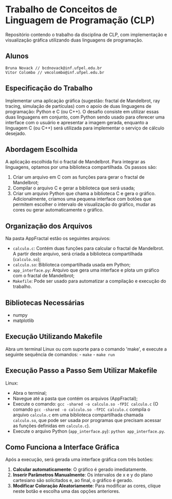 # Trabalho de Conceitos de Linguagem de Programação (CLP) 
Repositório contendo o trabalho da disciplina de CLP, com implementação e visualização gráfica utilizando duas linguagens de programação.

## Alunos
    Bruna Novack // bcdnovack@inf.ufpel.edu.br
    Vitor Colombo // vmcolombo@inf.ufpel.edu.br

## Especificação do Trabalho
Implementar uma aplicação gráfica (sugestão: fractal de Mandelbrot, ray tracing, simulação de partículas) com o apoio de duas linguagens de programação: Python e C (ou C++). O desafio consiste em utilizar essas duas linguagens em conjunto, com Python sendo usado para oferecer uma interface com o usuário e apresentar a imagem gerada, enquanto a linguagem C (ou C++) será utilizada para implementar o serviço de cálculo desejado.

## Abordagem Escolhida

A aplicação escolhida foi o fractal de Mandelbrot. Para integrar as linguagens, optamos por uma biblioteca compartilhada. Os passos são:
1. Criar um arquivo em C com as funções para gerar o fractal de Mandelbrot;
2. Compilar o arquivo C e gerar a biblioteca que será usada;
3. Criar um arquivo Python que chama a biblioteca C e gera o gráfico. Adicionalmente, criamos uma pequena interface com botões que permitem escolher o intervalo de visualização do gráfico, mudar as cores ou gerar automaticamente o gráfico.

## Organização dos Arquivos
Na pasta AppFractal estão os seguintes arquivos:
   - `calculo.c`: Contém duas funções para calcular o fractal de Mandelbrot. A partir deste arquivo, será criada a biblioteca compartilhada (`calculo.so`);
   - `calculo.so`: Biblioteca compartilhada usada em Python;
   - `app_interface.py`: Arquivo que gera uma interface e plota um gráfico com o fractal de Mandelbrot;
   - `Makefile`: Pode ser usado para automatizar a compilação e execução do trabalho.

## Bibliotecas Necessárias
- numpy
- matplotlib

## Execução Utilizando Makefile
Abra um terminal Linux ou com suporte para o comando 'make', e execute a seguinte sequência de comandos:
        - `make`
        - `make run`

## Execução Passo a Passo Sem Utilizar Makefile
Linux: 
   - Abra o terminal;
   - Navegue até a pasta que contém os arquivos (AppFractal);
   - Execute o comando: `gcc -shared -o calculo.so -fPIC calculo.c` (O comando `gcc -shared -o calculo.so -fPIC calculo.c` compila o arquivo `calculo.c` em uma biblioteca compartilhada chamada `calculo.so`, que pode ser usada por programas que precisam acessar as funções definidas em `calculo.c`).
   - Execute o arquivo Python (`app_interface.py`): `python app_interface.py`.

## Como Funciona a Interface Gráfica
Após a execução, será gerada uma interface gráfica com três botões:
1. **Calcular automaticamente**: O gráfico é gerado imediatamente.
2. **Inserir Parâmetros Manualmente**: Os intervalos de x e y do plano cartesiano são solicitados e, ao final, o gráfico é gerado.
3. **Modificar Coloração Aleatoriamente**: Para modificar as cores, clique neste botão e escolha uma das opções anteriores.